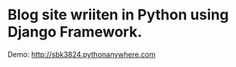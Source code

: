 # Blog site wriiten in Python using Django Framework.

Demo: <a>http://sbk3824.pythonanywhere.com</a>
